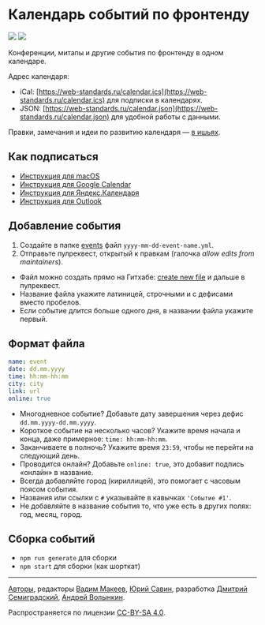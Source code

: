 # Календарь событий по фронтенду
[![](https://github.com/web-standards-ru/calendar/workflows/Lint/badge.svg)](https://github.com/web-standards-ru/calendar/actions?query=workflow%3ALint)
[![](https://github.com/web-standards-ru/calendar/workflows/Deploy/badge.svg)](https://github.com/web-standards-ru/calendar/actions?query=workflow%3ADeploy)

Конференции, митапы и другие события по фронтенду в одном календаре.

Адрес календаря:

- iCal: [https://web-standards.ru/calendar.ics](https://web-standards.ru/calendar.ics) для подписки в календарях.
- JSON: [https://web-standards.ru/calendar.json](https://web-standards.ru/calendar.json) для удобной работы с данными.

Правки, замечания и идеи по развитию календаря — [в ишьях](https://github.com/web-standards-ru/calendar/issues).

## Как подписаться

- [Инструкция для macOS](https://support.apple.com/ru-ru/HT202361)
- [Инструкция для Google Calendar](https://support.google.com/calendar/answer/37100)
- [Инструкция для Яндекс.Календаря](https://yandex.ru/support/calendar/common/create.html?lang=ru#subscribe)
- [Инструкция для Outlook](https://support.office.com/ru-ru/article/%D0%98%D0%BC%D0%BF%D0%BE%D1%80%D1%82-%D0%BA%D0%B0%D0%BB%D0%B5%D0%BD%D0%B4%D0%B0%D1%80%D1%8F-%D0%B8%D0%BB%D0%B8-%D0%BF%D0%BE%D0%B4%D0%BF%D0%B8%D1%81%D0%BA%D0%B0-%D0%BD%D0%B0-%D0%BD%D0%B5%D0%B3%D0%BE-%D0%B2-Outlook-com-%D0%B8%D0%BB%D0%B8-Outlook-%D0%B2-%D0%98%D0%BD%D1%82%D0%B5%D1%80%D0%BD%D0%B5%D1%82%D0%B5-cff1429c-5af6-41ec-a5b4-74f2c278e98c?omkt=ru-RU&ui=ru-RU&rs=ru-RU&ad=RU)

## Добавление события

1. Создайте в папке [events](https://github.com/web-standards-ru/calendar/tree/master/events) файл `yyyy-mm-dd-event-name.yml`.
2. Отправьте пулреквест, открытый к правкам (галочка _allow edits from maintainers_).

- Файл можно создать прямо на Гитхабе: [create new file](https://github.com/web-standards-ru/calendar/new/main/events) и дальше в пулреквест.
- Название файла укажите латиницей, строчными и с дефисами вместо пробелов.
- Если событие длится больше одного дня, в названии файла укажите первый.

## Формат файла

```yml
name: event
date: dd.mm.yyyy
time: hh:mm-hh:mm
city: city
link: url
online: true
```

- Многодневное событие? Добавьте дату завершения через дефис `dd.mm.yyyy-dd.mm.yyyy`.
- Короткое событие на несколько часов? Укажите время начала и конца, даже примерное: `time: hh:mm-hh:mm`.
- Заканчиваете в полночь? Укажите время `23:59`, чтобы не перейти на следующий день.
- Проводится онлайн? Добавьте `online: true`, это добавит подпись «онлайн» в название.
- Всегда добавляйте город (кириллицей), это помогает с часовым поясом события.
- Названия или ссылки с `#` указывайте в кавычках `'Событие #1'`.
- Не добавляйте в название события то, что уже есть в других полях: год, месяц, город.

## Сборка событий

- `npm run generate` для сборки
- `npm start` для сборки (как шорткат)

---
[Авторы](https://github.com/web-standards-ru/calendar/graphs/contributors),
редакторы
[Вадим Макеев](https://github.com/pepelsbey),
[Юрий Савин](https://github.com/baitun),
разработка
[Дмитрий Семиградский](https://github.com/Semigradsky),
[Андрей Волынкин](https://github.com/Avol-V).

Распространяется по лицензии [CC-BY-SA 4.0](https://creativecommons.org/licenses/by-sa/4.0/deed.ru).
